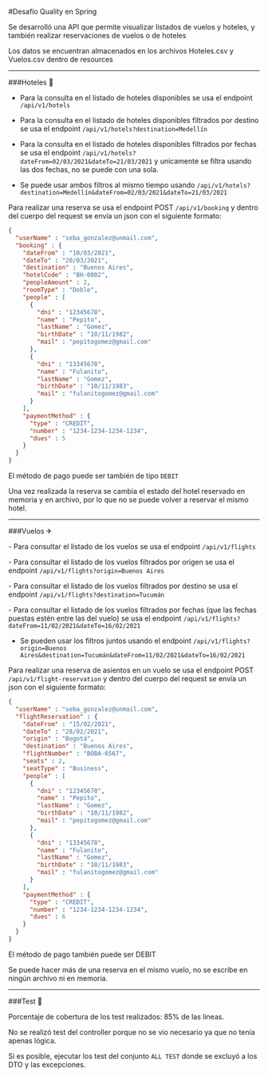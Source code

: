 #Desafío Quality en Spring

Se desarrolló una API que permite visualizar listados de vuelos y hoteles, y también realizar reservaciones de vuelos o
de hoteles

Los datos se encuentran almacenados en los archivos Hoteles.csv y Vuelos.csv dentro de resources

---

###Hoteles 🏨

* Para la consulta en el listado de hoteles disponibles se usa el endpoint `/api/v1/hotels`

* Para la consulta en el listado de hoteles disponibles filtrados por destino se usa el endpoint `/api/v1/hotels?destination=Medellín`

* Para la consulta en el listado de hoteles disponibles filtrados por fechas se usa el endpoint `/api/v1/hotels?dateFrom=02/03/2021&dateTo=21/03/2021`
  y unicamente se filtra usando las dos fechas, no se puede con una sola.

* Se puede usar ambos filtros al mismo tiempo usando `/api/v1/hotels?destination=Medellín&dateFrom=02/03/2021&dateTo=21/03/2021`

Para realizar una reserva se usa el endpoint POST `/api/v1/booking` y dentro del cuerpo del request se envía un json con
el siguiente formato:

```json
{
  "userName" : "seba_gonzalez@unmail.com",
  "booking" : {
    "dateFrom" : "10/03/2021",
    "dateTo" : "20/03/2021",
    "destination" : "Buenos Aires",
    "hotelCode" : "BH-0002",
    "peopleAmount" : 2,
    "roomType" : "Doble",
    "people" : [
      {
        "dni" : "12345678",
        "name" : "Pepito",
        "lastName" : "Gomez",
        "birthDate" : "10/11/1982",
        "mail" : "pepitogomez@gmail.com"
      },
      {
        "dni" : "13345678",
        "name" : "Fulanito",
        "lastName" : "Gomez",
        "birthDate" : "10/11/1983",
        "mail" : "fulanitogomez@gmail.com"
      }
    ],
    "paymentMethod" : {
      "type" : "CREDIT",
      "number" : "1234-1234-1234-1234",
      "dues" : 5
    }
  }
}
```

El método de pago puede ser también de tipo `DEBIT`

Una vez realizada la reserva se cambia el estado del hotel reservado en memoria y en archivo, por lo que no se puede 
volver a reservar el mismo hotel.

---

###Vuelos ✈

️- Para consultar el listado de los vuelos se usa el endpoint `/api/v1/flights`  

️- Para consultar el listado de los vuelos filtrados por origen se usa el endpoint `/api/v1/flights?origin=Buenos Aires`  

️- Para consultar el listado de los vuelos filtrados por destino se usa el endpoint `/api/v1/flights?destination=Tucumán`   

️- Para consultar el listado de los vuelos filtrados por fechas (que las fechas puestas estén entre las del vuelo) se usa
el endpoint `/api/v1/flights?dateFrom=11/02/2021&dateTo=16/02/2021`

- Se pueden usar los filtros juntos usando el endpoint `/api/v1/flights?origin=Buenos Aires&destination=Tucumán&dateFrom=11/02/2021&dateTo=16/02/2021`

Para realizar una reserva de asientos en un vuelo se usa el endpoint POST `/api/v1/flight-reservation` y dentro del cuerpo
del request se envía un json con el siguiente formato:

```json
{
  "userName" : "seba_gonzalez@unmail.com",
  "flightReservation" : {
    "dateFrom" : "15/02/2021",
    "dateTo" : "28/02/2021",
    "origin" : "Bogotá",
    "destination" : "Buenos Aires",
    "flightNumber" : "BOBA-6567",
    "seats" : 2,
    "seatType" : "Business",
    "people" : [
      {
        "dni" : "12345678",
        "name" : "Pepito",
        "lastName" : "Gomez",
        "birthDate" : "10/11/1982",
        "mail" : "pepitogomez@gmail.com"
      },
      {
        "dni" : "13345678",
        "name" : "Fulanito",
        "lastName" : "Gomez",
        "birthDate" : "10/11/1983",
        "mail" : "fulanitogomez@gmail.com"
      }
    ],
    "paymentMethod" : {
      "type" : "CREDIT",
      "number" : "1234-1234-1234-1234",
      "dues" : 6
    }
  }
}
```

El método de pago también puede ser DEBIT

Se puede hacer más de una reserva en el mismo vuelo, no se escribe en ningún archivo ni en memoria.

---

###Test 🧪

Porcentaje de cobertura de los test realizados: 85% de las lineas.

No se realizó test del controller porque no se vio necesario ya que no tenía apenas lógica.

Si es posible, ejecutar los test del conjunto `ALL TEST` donde se excluyó a los DTO y las excepciones.